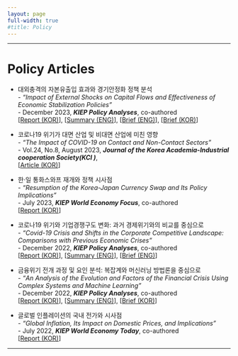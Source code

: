 ```yaml
---
layout: page
full-width: true
#title: Policy 
---
```


<hr size="2px">

# Policy Articles 
* 대외충격의 자본유출입 효과와 경기안정화 정책 분석 <br>
  -&nbsp;_“Impact of External Shocks on Capital Flows and Effectiveness of Economic Stabilization Policies”_ <br>
  -&nbsp;December 2023, _**KIEP Policy Analyses**_, co-authored <br>
  [[Report (KOR)](https://econhanwt.github.io/my_docs/papers/2023_12_KIEP_Policy_Analysis_Ext_Shocks.pdf)], [[Summary (ENG)](https://econhanwt.github.io/my_docs/papers/2023_12_KIEP_Policy_Analysis_SumEng_Ext_Shocks.pdf)], [[Brief (ENG)](https://econhanwt.github.io/my_docs/papers/2023_12_KIEP_Policy_Analysis_EngBrief_Ext_Shocks.pdf)], [[Brief (KOR)](https://econhanwt.github.io/my_docs/papers/2023_12_KIEP_Policy_Analysis_KorBrief_Ext_Shocks.pdf)]  

* 코로나19 위기가 대면 산업 및 비대면 산업에 미친 영향 <br>
  -&nbsp;_“The Impact of COVID-19 on Contact and Non-Contact Sectors”_ <br>
  -&nbsp;Vol.24, No.8, August 2023, _**Journal of the Korea Academia-Industrial cooperation Society(KCI )**_, <br>
  [[Article (KOR)](https://econhanwt.github.io/my_docs/papers/2023_08_Covid19_C_NC.pdf)]

* 한·일 통화스와프 재개와 정책 시사점 <br>
  -&nbsp;_“Resumption of the Korea-Japan Currency Swap and Its Policy Implications”_ <br>
  -&nbsp;July 2023, _**KIEP World Economy Focus**_, co-authored <br>
  [[Report (KOR)](https://econhanwt.github.io/my_docs/papers/2023_07_KIEP_focus_KORJPN_swap.pdf)]

* 코로나19 위기와 기업경쟁구도 변화: 과거 경제위기와의 비교를 중심으로 <br>
  -&nbsp;_“Covid-19 Crisis and Shifts in the Corporate Competitive Landscape: Comparisons with Previous Economic Crises”_ <br>
  -&nbsp;December 2022, _**KIEP Policy Analyses**_, co-authored <br>
  [[Report (KOR)](https://econhanwt.github.io/my_docs/papers/2022_12_KIEP_Policy_Analyses_CovidCorpComp.pdf)], [[Summary (ENG)](https://econhanwt.github.io/my_docs/papers/2022_12_KIEP_Policy_Analyses_SumEng_CovidCorpComp.pdf)], [[Brief (ENG)](https://econhanwt.github.io/my_docs/papers/2023_04_KIEP_Policy_Analyses_Brief_Eng_Covid19_firms.pdf)] 

* 금융위기 전개 과정 및 요인 분석: 복잡계와 머신러닝 방법론을 중심으로 <br>
  -&nbsp;_“An Analysis of the Evolution and Factors of the Financial Crisis Using Complex Systems and Machine Learning”_ <br>
  -&nbsp;December 2022, _**KIEP Policy Analyses**_, co-authored <br>
  [[Report (KOR)](https://econhanwt.github.io/my_docs/papers/2022_12_KIEP_Policy_Analyses_FinCrisis.pdf)], [[Summary (ENG)](https://econhanwt.github.io/my_docs/papers/2022_12_KIEP_Policy_Analyses_SumEng_FinCrisis.pdf)], [[Brief (KOR)](https://econhanwt.github.io/my_docs/papers/2022_12_KIEP_Policy_Analyses_Brief_Kor_FinCrisis.pdf)] 

* 글로벌 인플레이션의 국내 전가와 시사점 <br>
  -&nbsp;_“Global Inflation, Its Impact on Domestic Prices, and Implications”_ <br>
  -&nbsp;July 2022, _**KIEP World Economy Today**_, co-authored <br>
  [[Report (KOR)](https://econhanwt.github.io/my_docs/papers/2022_07_World_Economy_Today_Global_Inflation.pdf)] 

<hr size="2px">
